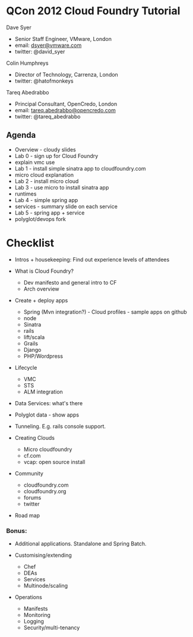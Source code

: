 # QCon 2012 Cloud Foundry Tutorial

Dave Syer
- Senior Staff Engineer, VMware, London
- email: dsyer@vmware.com
- twitter: @david_syer

Colin Humphreys
- Director of Technology, Carrenza, London
- twitter: @hatofmonkeys

Tareq Abedrabbo
- Principal Consultant, OpenCredo, London
- email: tareq.abedrabbo@opencredo.com
- twitter: @tareq_abedrabbo

## Agenda

* Overview - cloudy slides
* Lab 0 - sign up for Cloud Foundry
* explain vmc use
* Lab 1 - install simple sinatra app to cloudfoundry.com
* micro cloud explanation
* Lab 2 - install micro cloud
* Lab 3 - use micro to install sinatra app
* runtimes
* Lab 4 - simple spring app
* services - summary slide on each service
* Lab 5 - spring app + service
* polyglot/devops fork

# Checklist

* Intros + housekeeping: Find out experience levels of attendees

* What is Cloud Foundry?
   * Dev manifesto and general intro to CF
   * Arch overview

* Create + deploy apps
    * Spring (Mvn integration?) - Cloud profiles - sample apps on github
    * node
    * Sinatra
    * rails
    * lift/scala
    * Grails
    * Django
    * PHP/Wordpress

* Lifecycle
   * VMC
   * STS
   * ALM integration

* Data Services: what's there

* Polyglot data - show apps

* Tunneling.  E.g. rails console support.

* Creating Clouds
    * Micro cloudfoundry
    * cf.com
    * vcap: open source install

* Community
    * cloudfoundry.com
    * cloudfoundry.org
    * forums
    * twitter

* Road map

### Bonus:

* Additional applications.  Standalone and Spring Batch.
 
* Customising/extending
    * Chef
    * DEAs
    * Services
    * Multinode/scaling

* Operations
    * Manifests
    * Monitoring
    * Logging
    * Security/multi-tenancy

